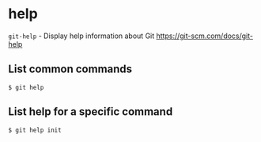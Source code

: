# help

`git-help` - Display help information about Git
https://git-scm.com/docs/git-help

## List common commands
```
$ git help
```

## List help for a specific command
```
$ git help init
```
